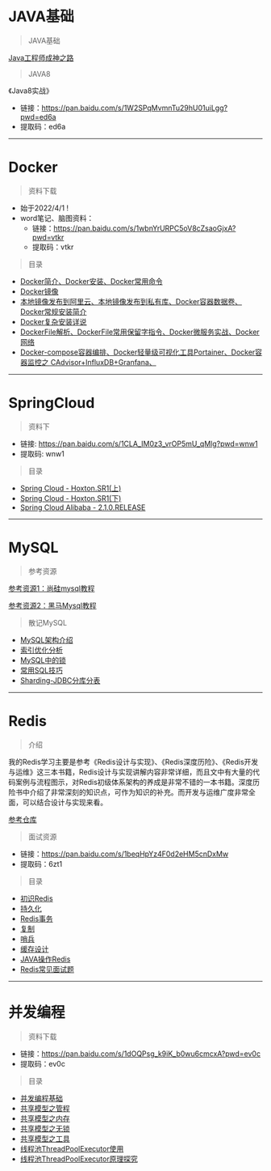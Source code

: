 # JAVA基础

> JAVA基础

[Java工程师成神之路](https://hollischuang.gitee.io/tobetopjavaer/#/)

> JAVA8

《Java8实战》
- 链接：https://pan.baidu.com/s/1W2SPqMvmnTu29hU01uiLgg?pwd=ed6a 
- 提取码：ed6a
  
---

# Docker

> 资料下载

- 始于2022/4/1 !
- word笔记、脑图资料：
    - 链接：https://pan.baidu.com/s/1wbnYrURPC5oV8cZsaoGjxA?pwd=vtkr
    - 提取码：vtkr
    
> 目录

   - [Docker简介、Docker安装、Docker常用命令](/md/Docker/基础篇/基础篇一.md)
   - [Docker镜像](/md/Docker/基础篇/基础篇二.md)
   - [本地镜像发布到阿里云、本地镜像发布到私有库、Docker容器数据卷、Docker常规安装简介](/md/Docker/基础篇/基础篇三.md)
   - [Docker复杂安装详说](/md/Docker/高级篇/高级篇一.md)
   - [DockerFile解析、DockerFile常用保留字指令、Docker微服务实战、Docker网络](/md/Docker/高级篇/高级篇二.md)
   - [Docker-compose容器编排、Docker轻量级可视化工具Portainer、Docker容器监控之 CAdvisor+InfluxDB+Granfana、](/md/Docker/高级篇/高级篇三.md)
   

---

# SpringCloud

> 资料下

- 链接: https://pan.baidu.com/s/1CLA_IM0z3_vrOP5mU_qMlg?pwd=wnw1
- 提取码: wnw1 

> 目录

   - [Spring Cloud - Hoxton.SR1(上)](/md/SpringCloud/SpringCloud上/README.md)
   - [Spring Cloud - Hoxton.SR1(下)](/md/SpringCloud/SpringCloud下/README.md)
   - [Spring Cloud Alibaba - 2.1.0.RELEASE](/md/SpringCloud/SpringCloudAlibaba/README.md)

---

# MySQL

> 参考资源

[参考资源1：尚硅mysql教程](https://www.bilibili.com/video/BV12b411K7Zu)

[参考资源2：黑马Mysql教程](https://www.baidu.com)

> 散记MySQL

   - [MySQL架构介绍](/md/mysql/散记MySQL/MySQL架构介绍/README.md)
   - [索引优化分析](/md/mysql/散记MySQL/索引优化分析/README.md)
   - [MySQL中的锁](/md/mysql/散记MySQL/MySQL中的锁/README.md)
   - [常用SQL技巧](/md/mysql/散记MySQL/常用SQL技巧/README.md)
   - [Sharding-JDBC分库分表](/md/mysql/散记MySQL/Sharding-JDBC分库分表/README.md)
   
---

# Redis

> 介绍
   
我的Redis学习主要是参考《Redis设计与实现》、《Redis深度历险》、《Redis开发与运维》这三本书籍，Redis设计与实现讲解内容非常详细，而且文中有大量的代码案例与流程图示，对Redis初级体系架构的养成是非常不错的一本书籍。深度历险书中介绍了非常深刻的知识点，可作为知识的补充。而开发与运维广度非常全面，可以结合设计与实现来看。

[参考仓库](https://gitee.com/LastedMemory/LearningNotes/tree/master)

> 面试资源

- 链接：https://pan.baidu.com/s/1beqHpYz4F0d2eHM5cnDxMw 
- 提取码：6zt1 

> 目录

   - [初识Redis](/md/Redis/初识Redis/README.md)
   - [持久化](/md/Redis/持久化/README.md)
   - [Redis事务](/md/Redis/Redis事务/README.md)
   - [复制](/md/Redis/复制/README.md)
   - [哨兵](/md/Redis/哨兵/README.md)
   - [缓存设计](/md/Redis/缓存设计/README.md)
   - [JAVA操作Redis](/md/Redis/JAVA操作Redis/README.md)
   - [Redis常见面试题](/md/Redis/Redis常见面试题/README.md)

---

# 并发编程

> 资料下载

- 链接：https://pan.baidu.com/s/1dOQPsg_k9iK_b0wu6cmcxA?pwd=ev0c 
- 提取码：ev0c

> 目录

   - [并发编程基础](/md/并发编程/并发编程基础/README.md)
   - [共享模型之管程](/md/并发编程/共享模型之管程/README.md)
   - [共享模型之内存](/md/并发编程/共享模型之内存/README.md)
   - [共享模型之无锁](/md/并发编程/共享模型之无锁/README.md)
   - [共享模型之工具](/md/并发编程/共享模型之工具/README.md)
   - [线程池ThreadPoolExecutor使用](/md/并发编程/线程池ThreadPoolExecutor使用/README.md)
   - [线程池ThreadPoolExecutor原理探究](/md/并发编程/线程池ThreadPoolExecutor原理探究/README.md)